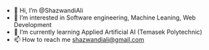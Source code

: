 - 👋 Hi, I’m @ShazwandiAli
- 👀 I’m interested in Software engineering, Machine Leaning, Web Development
- 🌱 I’m currently learning Applied Artificial AI (Temasek Polytechnic)
- 📫 How to reach me shazwandiali@gmail.com

<!---
ShazwandiAli/ShazwandiAli is a ✨ special ✨ repository because its `README.md` (this file) appears on your GitHub profile.
You can click the Preview link to take a look at your changes.
--->
